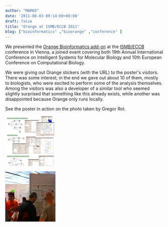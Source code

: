 ```yaml
---
author: "MARKO"
date: '2011-08-03 09:14:00+00:00'
draft: false
title: "Orange at ISMB/ECCB 2011"
blog: ["bioinformatics" ,"bioorange" ,"conference" ]
---
```


We presented the [Orange Bioinformatics add-on](/bio/) at the [ISMB/ECCB](http://www.iscb.org/ismbeccb2011/) conference in Vienna, a joined event covering both 19th Annual International Conference on Intelligent Systems for Molecular Biology and 10th European Conference on Computational Biology.

We were giving out Orange stickers (with the URL) to the poster's visitors. There was some interest; in the end we gave out about 10 of them, mostly to biologists, who were excited to perform some of the analysis themselves. Among the visitors was also a developer of a similar tool who seemed slightly surprised that something like this already exists, while another was disappointed because Orange only runs locally.

See the poster in action on the photo taken by Gregor Rot.

![](orange-poster-pic.png__160x160_q95_crop.jpg)

![](slika_poster.jpg__160x160_q95_crop.jpg)
